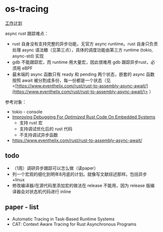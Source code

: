 # os-tracing

[工作计划](./plan.md)

async rust 跟踪难点：

  - rust 自身没有支持完整的异步功能，无官方 async runtime。rust 自身只负责处理 async 语法糖（见第三点），具体的调度功能由第三方 runtime (tokio, async-std) 实现
  - gdb 不能跟踪宏，而 runtime 用大量宏，因此很难用 gdb 跟踪异步rust，必须用 eBPF
  - 最末端的 async 函数只有 ready 和 pending 两个状态，嵌套的 async 函数按照 await 被分割成多份，每一份都是一个状态（见 <[https://www.eventhelix.com/rust/rust-to-assembly-async-await/](https://www.eventhelix.com/rust/rust-to-assembly-async-await/)> ）
  
参考对象：

- tokio - console
- [Improving Debugging For *Optimized* Rust Code On Embedded Systems](https://www.diva-portal.org/smash/get/diva2:1720169/FULLTEXT01.pdf)
    - 支持 rust 宏
    - 支持调试优化后的 rust 代码
    - 不支持调试异步函数
- https://www.eventhelix.com/rust/rust-to-assembly-async-await/

## todo

- （1周）调研异步跟踪可以怎么做（读paper）
- 列一个宏观的细化到明年8月底的计划。就像写文献综述那样。包括异步+linux
- 修改编译器/在源代码里添加宏的做法在 release 不能用，因为 release 版编译器会对状态机代码进行 inline

## paper - list

- Automatic Tracing in Task-Based Runtime Systems
- CAT: Context Aware Tracing for Rust Asynchronous Programs